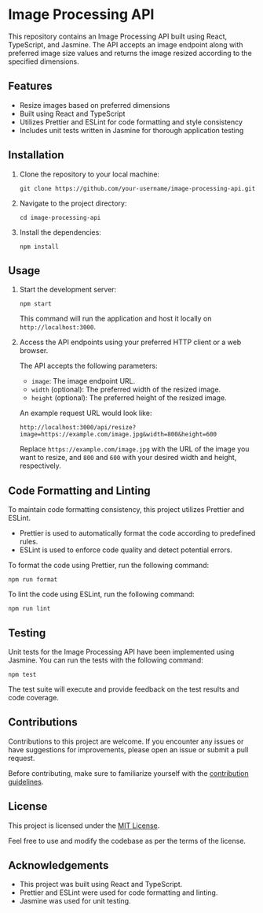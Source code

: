 # Image Processing API

This repository contains an Image Processing API built using React, TypeScript, and Jasmine. The API accepts an image endpoint along with preferred image size values and returns the image resized according to the specified dimensions.

## Features

- Resize images based on preferred dimensions
- Built using React and TypeScript
- Utilizes Prettier and ESLint for code formatting and style consistency
- Includes unit tests written in Jasmine for thorough application testing

## Installation

1. Clone the repository to your local machine:

   ```shell
   git clone https://github.com/your-username/image-processing-api.git
   ```

2. Navigate to the project directory:

   ```shell
   cd image-processing-api
   ```

3. Install the dependencies:

   ```shell
   npm install
   ```

## Usage

1. Start the development server:

   ```shell
   npm start
   ```

   This command will run the application and host it locally on `http://localhost:3000`.

2. Access the API endpoints using your preferred HTTP client or a web browser.

   The API accepts the following parameters:

   - `image`: The image endpoint URL.
   - `width` (optional): The preferred width of the resized image.
   - `height` (optional): The preferred height of the resized image.

   An example request URL would look like:

   ```
   http://localhost:3000/api/resize?image=https://example.com/image.jpg&width=800&height=600
   ```

   Replace `https://example.com/image.jpg` with the URL of the image you want to resize, and `800` and `600` with your desired width and height, respectively.

## Code Formatting and Linting

To maintain code formatting consistency, this project utilizes Prettier and ESLint.

- Prettier is used to automatically format the code according to predefined rules.
- ESLint is used to enforce code quality and detect potential errors.

To format the code using Prettier, run the following command:

```shell
npm run format
```

To lint the code using ESLint, run the following command:

```shell
npm run lint
```

## Testing

Unit tests for the Image Processing API have been implemented using Jasmine. You can run the tests with the following command:

```shell
npm test
```

The test suite will execute and provide feedback on the test results and code coverage.

## Contributions

Contributions to this project are welcome. If you encounter any issues or have suggestions for improvements, please open an issue or submit a pull request.

Before contributing, make sure to familiarize yourself with the [contribution guidelines](CONTRIBUTING.md).

## License

This project is licensed under the [MIT License](LICENSE).

Feel free to use and modify the codebase as per the terms of the license.

## Acknowledgements

- This project was built using React and TypeScript.
- Prettier and ESLint were used for code formatting and linting.
- Jasmine was used for unit testing.
